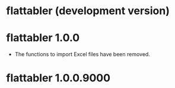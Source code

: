 
# flattabler (development version)


# flattabler 1.0.0

* The functions to import Excel files have been removed.

# flattabler 1.0.0.9000
